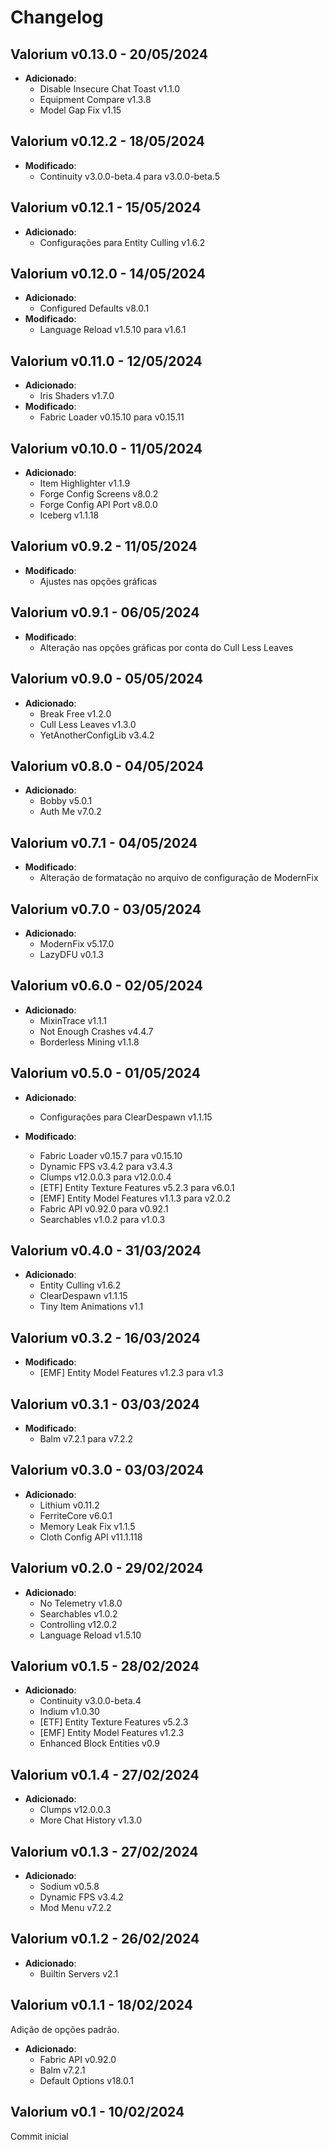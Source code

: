 # Changelog

Valorium v0.13.0 - 20/05/2024
---------------

- **Adicionado**:
  - Disable Insecure Chat Toast v1.1.0
  - Equipment Compare v1.3.8
  - Model Gap Fix v1.15

Valorium v0.12.2 - 18/05/2024
---------------

- **Modificado**:
  - Continuity v3.0.0-beta.4 para v3.0.0-beta.5

Valorium v0.12.1 - 15/05/2024
---------------

- **Adicionado**:
  - Configurações para Entity Culling v1.6.2

Valorium v0.12.0 - 14/05/2024
---------------

- **Adicionado**:
  - Configured Defaults v8.0.1
- **Modificado**:
  - Language Reload v1.5.10 para v1.6.1

Valorium v0.11.0 - 12/05/2024
---------------

- **Adicionado**:
  - Iris Shaders v1.7.0
- **Modificado**:
  - Fabric Loader v0.15.10 para v0.15.11

Valorium v0.10.0 - 11/05/2024
---------------

- **Adicionado**:
  - Item Highlighter v1.1.9
  - Forge Config Screens v8.0.2
  - Forge Config API Port v8.0.0
  - Iceberg v1.1.18

Valorium v0.9.2 - 11/05/2024
---------------

- **Modificado**:
  - Ajustes nas opções gráficas

Valorium v0.9.1 - 06/05/2024
---------------

- **Modificado**:
  - Alteração nas opções gráficas por conta do Cull Less Leaves

Valorium v0.9.0 - 05/05/2024
---------------

- **Adicionado**:
  - Break Free v1.2.0
  - Cull Less Leaves v1.3.0
  - YetAnotherConfigLib v3.4.2

Valorium v0.8.0 - 04/05/2024
---------------

- **Adicionado**:
  - Bobby v5.0.1
  - Auth Me v7.0.2

Valorium v0.7.1 - 04/05/2024
---------------

- **Modificado**:
  - Alteração de formatação no arquivo de configuração de ModernFix

Valorium v0.7.0 - 03/05/2024
---------------

- **Adicionado**:
  - ModernFix v5.17.0
  - LazyDFU v0.1.3

Valorium v0.6.0 - 02/05/2024
---------------

- **Adicionado**:
  - MixinTrace v1.1.1
  - Not Enough Crashes v4.4.7
  - Borderless Mining v1.1.8

Valorium v0.5.0 - 01/05/2024
---------------

- **Adicionado**:
  - Configurações para ClearDespawn v1.1.15

- **Modificado**:
  - Fabric Loader v0.15.7 para v0.15.10
  - Dynamic FPS v3.4.2 para v3.4.3
  - Clumps v12.0.0.3 para v12.0.0.4
  - [ETF] Entity Texture Features v5.2.3 para v6.0.1
  - [EMF] Entity Model Features v1.1.3 para v2.0.2
  - Fabric API v0.92.0 para v0.92.1
  - Searchables v1.0.2 para v1.0.3

Valorium v0.4.0 - 31/03/2024
---------------

- **Adicionado**:
  - Entity Culling v1.6.2
  - ClearDespawn v1.1.15
  - Tiny Item Animations v1.1

Valorium v0.3.2 - 16/03/2024
---------------

- **Modificado**:
  - [EMF] Entity Model Features v1.2.3 para v1.3

Valorium v0.3.1 - 03/03/2024
---------------

- **Modificado**:
  - Balm v7.2.1 para v7.2.2

Valorium v0.3.0 - 03/03/2024
---------------

- **Adicionado**:
  - Lithium v0.11.2
  - FerriteCore v6.0.1
  - Memory Leak Fix v1.1.5
  - Cloth Config API v11.1.118

Valorium v0.2.0 - 29/02/2024
---------------

- **Adicionado**:
  - No Telemetry v1.8.0
  - Searchables v1.0.2
  - Controlling v12.0.2
  - Language Reload v1.5.10

Valorium v0.1.5 - 28/02/2024
---------------

- **Adicionado**:
  - Continuity v3.0.0-beta.4
  - Indium v1.0.30
  - [ETF] Entity Texture Features v5.2.3
  - [EMF] Entity Model Features v1.2.3
  - Enhanced Block Entities v0.9

Valorium v0.1.4 - 27/02/2024
---------------

- **Adicionado**:
  - Clumps v12.0.0.3
  - More Chat History v1.3.0

Valorium v0.1.3 - 27/02/2024
---------------

- **Adicionado**:
  - Sodium v0.5.8
  - Dynamic FPS v3.4.2
  - Mod Menu v7.2.2

Valorium v0.1.2 - 26/02/2024
---------------

- **Adicionado**:
  - Builtin Servers v2.1

Valorium v0.1.1 - 18/02/2024
---------------

 Adição de opções padrão.

- **Adicionado**:
  - Fabric API v0.92.0
  - Balm v7.2.1
  - Default Options v18.0.1

Valorium v0.1 - 10/02/2024
---------------

 Commit inicial
